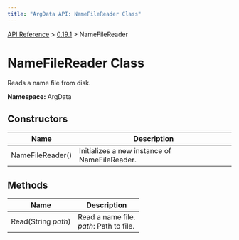 ```yaml
---
title: "ArgData API: NameFileReader Class"
---
```


[API Reference](/argdata/api/) &gt; [0.19.1](/argdata/api/0.19.1/) &gt; NameFileReader

# NameFileReader Class

Reads a name file from disk.

**Namespace:** ArgData

## Constructors

<table class="table table-bordered table-striped ">
<thead>
  <tr>
    <th>Name</th>
    <th>Description</th>
  </tr>
</thead>
<tbody>
  <tr>
    <td>NameFileReader()</td>
    <td>Initializes a new instance of NameFileReader.</td>
  </tr>
</tbody>
</table>


## Methods

<table class="table table-bordered table-striped ">
<thead>
  <tr>
    <th>Name</th>
    <th>Description</th>
  </tr>
</thead>
<tbody>
  <tr>
    <td>Read(String <em>path</em>)</td>
    <td>Read a name file.<br /><em>path</em>: Path to file.<br /></td>
  </tr>
</tbody>
</table>


